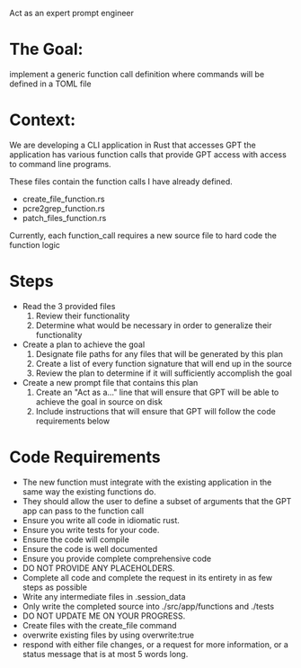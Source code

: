Act as an expert prompt engineer

# The Goal:
implement a generic function call definition where commands will be defined in a TOML file

# Context:
We are developing a CLI application in Rust that accesses GPT
the application has various function calls that provide GPT access with access to command line programs.

These files contain the function calls I have already defined.
- create_file_function.rs
- pcre2grep_function.rs
- patch_files_function.rs

Currently, each function_call requires a new source file to hard code the function logic

# Steps
  - Read the 3 provided files
    1. Review their functionality
    2. Determine what would be necessary in order to generalize their functionality
  - Create a plan to achieve the goal
    1. Designate file paths for any files that will be generated by this plan
    2. Create a list of every function signature that will end up in the source
    3. Review the plan to determine if it will sufficiently accomplish the goal
  - Create a new prompt file that contains this plan
    1. Create an "Act as a..." line that will ensure that GPT will be able to achieve the goal in source on disk
    2. Include instructions that will ensure that GPT will follow the code requirements below

# Code Requirements
  - The new function must integrate with the existing application in the same way the existing functions do.
  - They should allow the user to define a subset of arguments that the GPT app can pass to the function call
  - Ensure you write all code in idiomatic rust.
  - Ensure you write tests for your code.
  - Ensure the code will compile
  - Ensure the code is well documented
  - Ensure you provide complete comprehensive code
  - DO NOT PROVIDE ANY PLACEHOLDERS.
  - Complete all code and complete the request in its entirety in as few steps as possible
  - Write any intermediate files in .session_data
  - Only write the completed source into ./src/app/functions and ./tests
  - DO NOT UPDATE ME ON YOUR PROGRESS.
  - Create files with the create_file command
  - overwrite existing files by using overwrite:true
  - respond with either file changes, or a request for more information, or a status message that is at most 5 words long.

